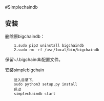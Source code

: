 #Simplechaindb

## 安装

删除原bigchaindb：
    
```
    1.sudo pip3 uninstall bigchaindb
    2.sudo rm -rf /usr/local/bin/bigchaindb
```

保留~/.bigchaindb配置文件。

安装simplebigchain
```
    进入目录下，
    sudo python3 setup.py install
    启动
    simplechaindb start
```
